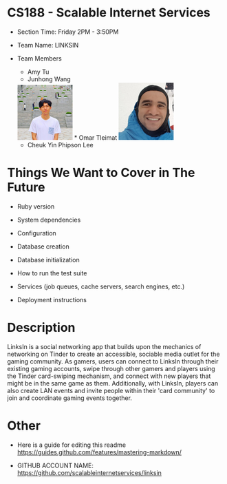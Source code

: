 # CS188 - Scalable Internet Services
* Section Time: Friday 2PM - 3:50PM

* Team Name: LINKSIN

* Team Members
  * Amy Tu
  * Junhong Wang
  <img src="team/junhong.jpg" width="128">
  * Omar Tleimat 
  <img src="team/omars_photo.jpg" width="128">
  
  * Cheuk Yin Phipson Lee

# Things We Want to Cover in The Future
* Ruby version

* System dependencies

* Configuration

* Database creation

* Database initialization

* How to run the test suite

* Services (job queues, cache servers, search engines, etc.)

* Deployment instructions

# Description
LinksIn is a social networking app that builds upon the mechanics of networking on Tinder to create an accessible, sociable media outlet for the gaming community. As gamers, users can connect to LinksIn through their existing gaming accounts, swipe through other gamers and players using the Tinder card-swiping mechanism, and connect with new players that might be in the same game as them. Additionally, with LinksIn, players can also create LAN events and invite people within their 'card community' to join and coordinate gaming events together.

# Other
* Here is a guide for editing this readme https://guides.github.com/features/mastering-markdown/

* GITHUB ACCOUNT NAME: https://github.com/scalableinternetservices/linksin
